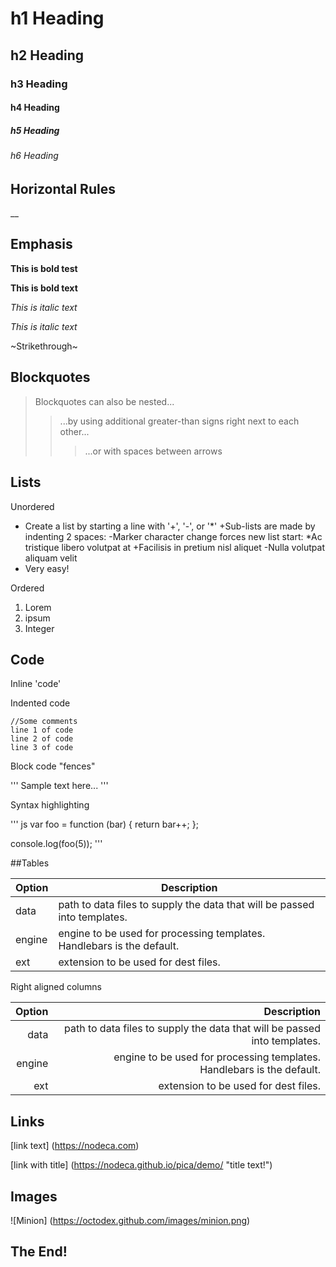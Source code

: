 # h1 Heading
## h2 Heading
### h3 Heading
#### h4 Heading
##### h5 Heading
###### h6 Heading


## Horizontal Rules

__


## Emphasis

**This is bold test**

__This is bold text__

*This is italic text*

_This is italic text_

~Strikethrough~


## Blockquotes

>Blockquotes can also be nested...
>> ...by using additional greater-than signs right next to each other...
> > > ...or with spaces between arrows



## Lists

Unordered

+ Create a list by starting a line with '+', '-', or '*'
+Sub-lists are made by indenting 2 spaces:
  -Marker character change forces new list start:
    *Ac tristique libero volutpat at 
    +Facilisis in pretium nisl aliquet
    -Nulla volutpat aliquam velit
+ Very easy!

Ordered 

1. Lorem 
2. ipsum
3. Integer

## Code

Inline 'code' 

Indented code

	//Some comments
	line 1 of code
	line 2 of code
	line 3 of code


Block code "fences"

'''
Sample text here...
'''

Syntax highlighting 

''' js
var foo = function (bar) {
	return bar++;
};

console.log(foo(5));
'''

##Tables

| Option | Description |
| ------ | ----------- |
| data   | path to data files to supply the data that will be passed into templates. |
| engine | engine to be used for processing templates. Handlebars is the default. |
| ext    | extension to be used for dest files. |

Right aligned columns

| Option | Description |
| ------:| -----------:|
| data   | path to data files to supply the data that will be passed into templates. |
| engine | engine to be used for processing templates. Handlebars is the default. |
| ext    | extension to be used for dest files. |


## Links

[link text] (https://nodeca.com)

[link with title] (https://nodeca.github.io/pica/demo/ "title text!")

## Images

![Minion] (https://octodex.github.com/images/minion.png)

## The End!
